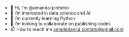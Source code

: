 - 👋 Hi, I’m @amanda-pinheiro
- 👀 I’m interested in data science and AI
- 🌱 I’m currently learning Python
- 💞️ I’m looking to collaborate on publishing codes
- 📫 How to reach me amadadanca.contato@gmail.com

<!---
amanda-pinheiro/amanda-pinheiro is a ✨ special ✨ repository because its `README.md` (this file) appears on your GitHub profile.
You can click the Preview link to take a look at your changes.
--->
